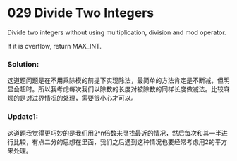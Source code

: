 # 029 Divide Two Integers

Divide two integers without using multiplication, division and mod operator.

If it is overflow, return MAX_INT.

### Solution:
这道题问题是在不用乘除模的前提下实现除法，最简单的方法肯定是不断减，但明显会超时。所以我考虑每次我们以除数的长度对被除数的同样长度做减法。比较麻烦的是对过界情况的处理，需要很小心才可以。

### Update1:
这道题我觉得更巧妙的是我们用2^n倍数来寻找最近的情况，然后每次和其一半进行比较，有点二分的思想在里面，我们之后遇到这种情况也要经常考虑用2的平方来处理。
